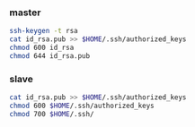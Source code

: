 ### master
``` bash
ssh-keygen -t rsa
cat id_rsa.pub >> $HOME/.ssh/authorized_keys
chmod 600 id_rsa
chmod 644 id_rsa.pub
```

### slave
``` bash
cat id_rsa.pub >> $HOME/.ssh/authorized_keys
chmod 600 $HOME/.ssh/authorized_keys
chmod 700 $HOME/.ssh/
```
